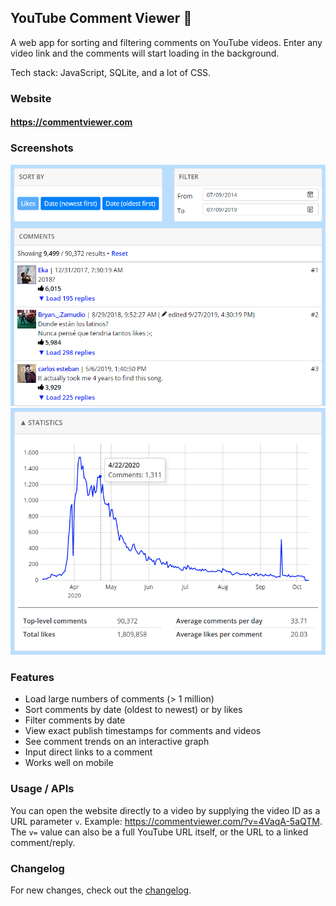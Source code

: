 ## YouTube Comment Viewer 💬
A web app for sorting and filtering comments on YouTube videos. Enter any video link and the comments will start loading in the background.

Tech stack: JavaScript, SQLite, and a lot of CSS.

### Website
#### https://commentviewer.com

### Screenshots
![Filtering by date](pics/filter.png "Filtering by date")
![Graphing comments](pics/stats.png "Graphing comments")

### Features
- Load large numbers of comments (> 1 million)
- Sort comments by date (oldest to newest) or by likes
- Filter comments by date
- View exact publish timestamps for comments and videos
- See comment trends on an interactive graph
- Input direct links to a comment
- Works well on mobile

### Usage / APIs

You can open the website directly to a video by supplying the video ID as a URL parameter `v`. Example: https://commentviewer.com/?v=4VaqA-5aQTM. The `v=` value can also be a full YouTube URL itself, or the URL to a linked comment/reply.

### Changelog
For new changes, check out the [changelog](CHANGELOG.md).
